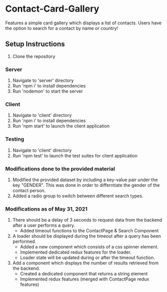# Contact-Card-Gallery
Features a simple card gallery which displays a list of contacts. Users have the option to search for a contact by name or country!

## Setup Instructions
1. Clone the repository

### Server
1. Navigate to 'server' directory
2. Run 'npm i' to install dependencies
3. Run 'nodemon' to start the server

### Client
1. Navigate to 'client' directory
2. Run 'npm i' to install dependencies
3. Run 'npm start' to launch the client application

### Testing
1. Navigate to 'client' directory
3. Run 'npm test' to launch the test suites for client application

### Modifications done to the provided material
1. Modified the provided dataset by including a key-value pair under the key "GENDER". This was done in order to differntiate the gender of the contact person.
2. Added a radio group to switch between different search types.

### Modifications as of May 31, 2021
1. There should be a delay of 3 seconds to request data from the backend after a user performs a query.
    - Added timeout functions to the ContactPage & Search Component
2. A loader should be displayed during the timeout after a query has been performed.
    - Added a new component which consists of a css spinner element.
    - Implemented dedicated redux features for the loader.
    - Loader state will be updated during or after the timeout function.
3. Add a component which displays the number of results retrieved from the backend.
    - Created a dedicated component that returns a string element 
    - Implemented redux features (merged with ContactPage redux features)